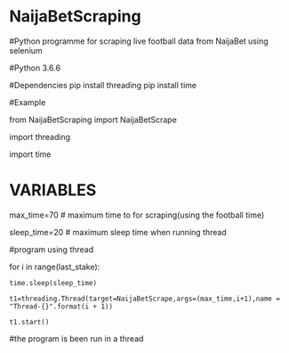 # NaijaBetScraping
#Python programme for scraping live football data from NaijaBet using selenium

#Python 3.6.6

#Dependencies
pip install threading
pip install time


#Example

from NaijaBetScraping import NaijaBetScrape

import threading

import time 

# VARIABLES
max_time=70 # maximum time to for scraping(using the football time) 

sleep_time=20 # maximum sleep time when running thread

#program using thread 

for i in range(last_stake):

    time.sleep(sleep_time)
    
    t1=threading.Thread(target=NaijaBetScrape,args=(max_time,i+1),name = "Thread-{}".format(i + 1))
    
    t1.start()
    
#the program is been run in a thread
    
    







